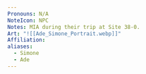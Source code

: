```yaml
---
Pronouns: N/A
NoteIcon: NPC
Notes: MIA during their trip at Site 38-0.
Art: "![[Ade_Simone_Portrait.webp]]"
Affiliation: 
aliases:
  - Simone
  - Ade
---
```

